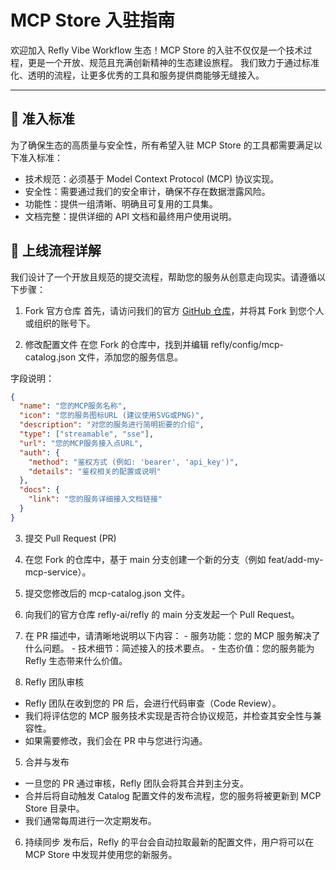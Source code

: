 # MCP Store 入驻指南

欢迎加入 Refly Vibe Workflow 生态！MCP Store 的入驻不仅仅是一个技术过程，更是一个开放、规范且充满创新精神的生态建设旅程。 我们致力于通过标准化、透明的流程，让更多优秀的工具和服务提供商能够无缝接入。

---

## 🚀 准入标准

为了确保生态的高质量与安全性，所有希望入驻 MCP Store 的工具都需要满足以下准入标准：

- 技术规范：必须基于 Model Context Protocol (MCP) 协议实现。
- 安全性：需要通过我们的安全审计，确保不存在数据泄露风险。
- 功能性：提供一组清晰、明确且可复用的工具集。
- 文档完整：提供详细的 API 文档和最终用户使用说明。

## 📝 上线流程详解

我们设计了一个开放且规范的提交流程，帮助您的服务从创意走向现实。请遵循以下步骤：

1. Fork 官方仓库
首先，请访问我们的官方 [GitHub 仓库](https://github.com/refly-ai/refly)，并将其 Fork 到您个人或组织的账号下。

2. 修改配置文件
在您 Fork 的仓库中，找到并编辑 refly/config/mcp-catalog.json 文件，添加您的服务信息。

字段说明：

```json
{
  "name": "您的MCP服务名称",
  "icon": "您的服务图标URL (建议使用SVG或PNG)",
  "description": "对您的服务进行简明扼要的介绍",
  "type": ["streamable", "sse"],
  "url": "您的MCP服务接入点URL",
  "auth": {
    "method": "鉴权方式 (例如: 'bearer', 'api_key')",
    "details": "鉴权相关的配置或说明"
  },
  "docs": {
    "link": "您的服务详细接入文档链接"
  }
}
```

3. 提交 Pull Request (PR)
  1. 在您 Fork 的仓库中，基于 main 分支创建一个新的分支（例如 feat/add-my-mcp-service）。
  2. 提交您修改后的 mcp-catalog.json 文件。
  3. 向我们的官方仓库 refly-ai/refly 的 main 分支发起一个 Pull Request。
  4. 在 PR 描述中，请清晰地说明以下内容：
    - 服务功能：您的 MCP 服务解决了什么问题。
    - 技术细节：简述接入的技术要点。
    - 生态价值：您的服务能为 Refly 生态带来什么价值。

4. Refly 团队审核
- Refly 团队在收到您的 PR 后，会进行代码审查（Code Review）。
- 我们将评估您的 MCP 服务技术实现是否符合协议规范，并检查其安全性与兼容性。
- 如果需要修改，我们会在 PR 中与您进行沟通。

5. 合并与发布
- 一旦您的 PR 通过审核，Refly 团队会将其合并到主分支。
- 合并后将自动触发 Catalog 配置文件的发布流程，您的服务将被更新到 MCP Store 目录中。
- 我们通常每周进行一次定期发布。

6. 持续同步
发布后，Refly 的平台会自动拉取最新的配置文件，用户将可以在 MCP Store 中发现并使用您的新服务。
